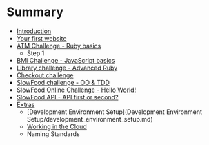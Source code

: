 # Summary

* [Introduction](README.md)
* [Your first website](first_deploy/first_deploy.md)
* [ATM Challenge - Ruby basics](atm_challenge/atm_challenge.md)
   * Step 1
* [BMI Challenge - JavaScript basics](bmi_challenge/bmi_challenge.md)
* [Library challenge - Advanced Ruby](library_challenge/library_challenge.md)
* [Checkout challenge](checkout_challenge/checkout_challenge.md)
* [SlowFood challenge - OO & TDD](slow_food/slow_food.md)
* [SlowFood Online Challenge - Hello World!](slow_food_online/slow_food_online.md)
* [SlowFood API - API first or second?](slow_food_api/slow_food_api.md)
* [Extras](extras/extras.md)
   * [Development Environment Setup](Development Environment Setup/development_environment_setup.md)
   * [Working in the Cloud](working_in_the_cloud/working_in_the_cloud.md)
   * Naming Standards

